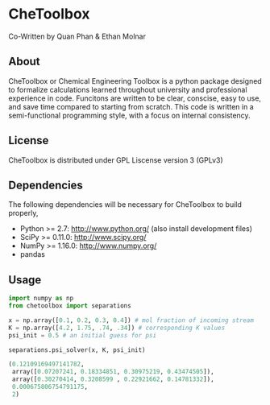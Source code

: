 # CheToolbox
Co-Written by Quan Phan & Ethan Molnar
## About
CheToolbox or Chemical Engineering Toolbox is a python package designed to formalize calculations learned throughout university and professional experience in code. Funcitons are written to be clear, conscise, easy to use, and save time compared to starting from scratch. This code is written in a semi-functional programming style, with a focus on internal consistency.
## License
CheToolbox is distributed under GPL Liscense version 3 (GPLv3)
## Dependencies
The following dependencies will be necessary for CheToolbox to build properly,
- Python >= 2.7: http://www.python.org/ (also install development files)
- SciPy >= 0.11.0: http://www.scipy.org/
- NumPy >= 1.16.0: http://www.numpy.org/
- pandas
## Usage
```py
import numpy as np
from chetoolbox import separations
```
```py
x = np.array([0.1, 0.2, 0.3, 0.4]) # mol fraction of incoming stream
K = np.array([4.2, 1.75, .74, .34]) # corresponding K values
psi_init = 0.5 # an initial guess for psi
```
```py
separations.psi_solver(x, K, psi_init)
```
```py
(0.12109169497141782,
 array([0.07207241, 0.18334851, 0.30975219, 0.43474505]),
 array([0.30270414, 0.3208599 , 0.22921662, 0.14781332]),
 0.000675806754791175,
 2)
 ```